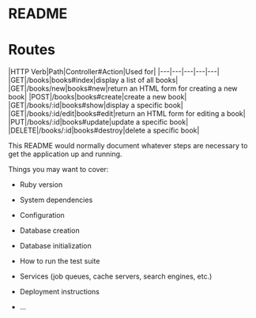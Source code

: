 # README

# Routes
|HTTP Verb|Path|Controller#Action|Used for|
|---|---|---|---|---|
|GET|/books|books#index|display a list of all books|
|GET|/books/new|books#new|return an HTML form for creating a new book|
|POST|/books|books#create|create a new book|
|GET|/books/:id|books#show|display a specific book|
|GET|/books/:id/edit|books#edit|return an HTML form for editing a book|
|PUT|/books/:id|books#update|update a specific book|
|DELETE|/books/:id|books#destroy|delete a specific book|

This README would normally document whatever steps are necessary to get the
application up and running.

Things you may want to cover:

* Ruby version

* System dependencies

* Configuration

* Database creation

* Database initialization

* How to run the test suite

* Services (job queues, cache servers, search engines, etc.)

* Deployment instructions

* ...
